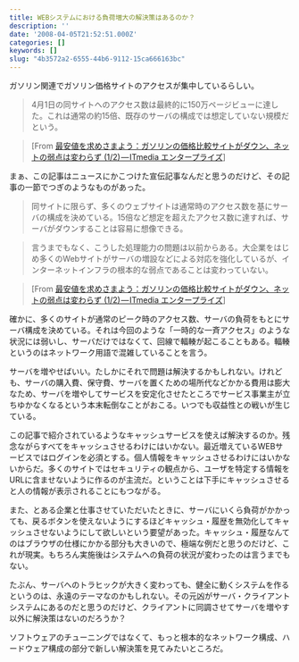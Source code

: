 ```yaml
---
title: WEBシステムにおける負荷増大の解決策はあるのか？
description: ''
date: '2008-04-05T21:52:51.000Z'
categories: []
keywords: []
slug: "4b3572a2-6555-44b6-9112-15ca666163bc"
---
```

ガソリン関連でガソリン価格サイトのアクセスが集中しているらしい。

> 4月1日の同サイトへのアクセス数は最終的に150万ページビューに達した。これは通常の約15倍、既存のサーバの構成では想定していない規模だという。

> \[From [最安値を求めさまよう：ガソリンの価格比較サイトがダウン、ネットの弱点は変わらず (1/2) — ITmedia エンタープライズ](http://www.itmedia.co.jp/enterprise/articles/0804/05/news002.html)\]

まぁ、この記事はニュースにかこつけた宣伝記事なんだと思うのだけど、その記事の一節でつぎのようなものがあった。

> 同サイトに限らず、多くのウェブサイトは通常時のアクセス数を基にサーバの構成を決めている。15倍など想定を超えたアクセス数に達すれば、サーバがダウンすることは容易に想像できる。

> 言うまでもなく、こうした処理能力の問題は以前からある。大企業をはじめ多くのWebサイトがサーバの増設などによる対応を強化しているが、インターネットインフラの根本的な弱点であることは変わっていない。

> \[From [最安値を求めさまよう：ガソリンの価格比較サイトがダウン、ネットの弱点は変わらず (1/2) — ITmedia エンタープライズ](http://www.itmedia.co.jp/enterprise/articles/0804/05/news002.html)\]

確かに、多くのサイトが通常のピーク時のアクセス数、サーバの負荷をもとにサーバ構成を決めている。それは今回のような「一時的な一斉アクセス」のような状況には弱いし、サーバだけではなくて、回線で輻輳が起こることもある。輻輳というのはネットワーク用語で混雑していることを言う。

サーバを増やせばいい。たしかにそれで問題は解決するかもしれない。けれども、サーバの購入費、保守費、サーバを置くための場所代などかかる費用は膨大なため、サーバを増やしてサービスを安定化させたところでサービス事業主が立ちゆかなくなるという本末転倒なことがおこる。いつでも収益性との戦いが生じている。

この記事で紹介されているようなキャッシュサービスを使えば解決するのか。残念ながらすべてをキャッシュさせるわけにはいかない。最近増えているWEBサービスではログインを必須とする。個人情報をキャッシュさせるわけにはいかないからだ。多くのサイトではセキュリティの観点から、ユーザを特定する情報をURLに含ませないように作るのが主流だ。ということは下手にキャッシュさせると人の情報が表示されることにもつながる。

また、とある企業と仕事させていただいたときに、サーバにいくら負荷がかかっても、戻るボタンを使えないようにするほどキャッシュ・履歴を無効化してキャッシュさせないようにして欲しいという要望があった。キャッシュ・履歴なんてのはブラウザの仕様にかかる部分も大きいので、極端な例だと思うのだけど、これが現実。もちろん実施後はシステムへの負荷の状況が変わったのは言うまでもない。

たぶん、サーバへのトラヒックが大きく変わっても、健全に動くシステムを作るというのは、永遠のテーマなのかもしれない。その元凶がサーバ・クライアントシステムにあるのだと思うのだけど、クライアントに同調させてサーバを増やす以外に解決策はないのだろうか？

ソフトウェアのチューニングではなくて、もっと根本的なネットワーク構成、ハードウェア構成の部分で新しい解決策を見てみたいところだ。